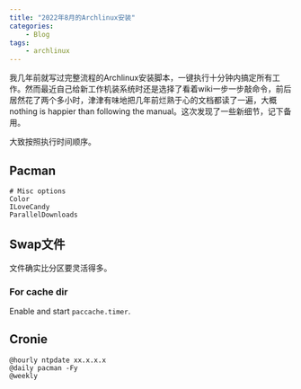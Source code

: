 ```yaml
---
title: "2022年8月的Archlinux安装"
categories:
    - Blog
tags:
    - archlinux
---
```


我几年前就写过完整流程的Archlinux安装脚本，一键执行十分钟内搞定所有工作。然而最近自己给新工作机装系统时还是选择了看着wiki一步一步敲命令，前后居然花了两个多小时，津津有味地把几年前烂熟于心的文档都读了一遍，大概nothing is happier than following the manual。这次发现了一些新细节，记下备用。

大致按照执行时间顺序。

## Pacman

```confini
# Misc options
Color
ILoveCandy
ParallelDownloads
```

## Swap文件

文件确实比分区要灵活得多。

### For cache dir

Enable and start `paccache.timer`.

## Cronie


```crontab
@hourly ntpdate xx.x.x.x
@daily pacman -Fy
@weekly 
```

